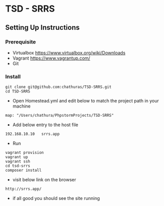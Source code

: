 # TSD - SRRS


## Setting Up Instructions

### Prerequisite

* Virtualbox https://www.virtualbox.org/wiki/Downloads
* Vagrant https://www.vagrantup.com/
* Git

### Install

``` 
git clone git@github.com:chathuras/TSD-SRRS.git
cd TSD-SRRS
```

* Open Homestead.yml and edit below to match the project path in your machine
```
map: "/Users/chathura/PhpstormProjects/TSD-SRRS"
```
* Add below entry to the host file
```
192.168.10.10   srrs.app
```
* Run
```
vagrant provision
vagrant up
vagrant ssh
cd tsd-srrs
composer install
```

* visit below link on the browser
```
http://srrs.app/
```

* if all good you should see the site running